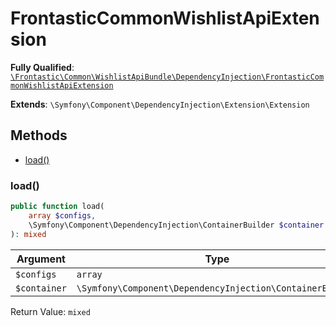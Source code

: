 #  FrontasticCommonWishlistApiExtension

**Fully Qualified**: [`\Frontastic\Common\WishlistApiBundle\DependencyInjection\FrontasticCommonWishlistApiExtension`](../../../../src/php/WishlistApiBundle/DependencyInjection/FrontasticCommonWishlistApiExtension.php)

**Extends**: `\Symfony\Component\DependencyInjection\Extension\Extension`

## Methods

* [load()](#load)

### load()

```php
public function load(
    array $configs,
    \Symfony\Component\DependencyInjection\ContainerBuilder $container
): mixed
```

Argument|Type|Default|Description
--------|----|-------|-----------
`$configs`|`array`||
`$container`|`\Symfony\Component\DependencyInjection\ContainerBuilder`||

Return Value: `mixed`

